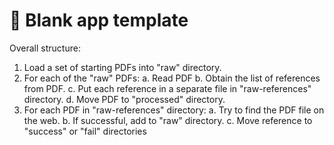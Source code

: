 # 🎈 Blank app template

Overall structure:

1. Load a set of starting PDFs into "raw" directory.
2. For each of the "raw" PDFs:
  a. Read PDF
  b. Obtain the list of references from PDF.
  c. Put each reference in a separate file in "raw-references" directory.
  d. Move PDF to "processed" directory.
3. For each PDF in "raw-references" directory:
   a. Try to find the PDF file on the web.
   b. If successful, add to "raw" directory.
   c. Move reference to "success" or "fail" directories
